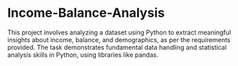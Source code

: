# Income-Balance-Analysis
This project involves analyzing a dataset using Python to extract meaningful insights about income, balance, and demographics, as per the requirements provided. The task demonstrates fundamental data handling and statistical analysis skills in Python, using libraries like pandas.
